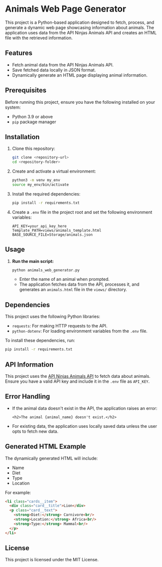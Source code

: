 # Animals Web Page Generator

This project is a Python-based application designed to fetch, process, and generate a dynamic web page showcasing information about animals. The application uses data from the API Ninjas Animals API and creates an HTML file with the retrieved information.

## Features

- Fetch animal data from the API Ninjas Animals API.
- Save fetched data locally in JSON format.
- Dynamically generate an HTML page displaying animal information.

## Prerequisites

Before running this project, ensure you have the following installed on your system:

- Python 3.9 or above
- `pip` package manager

## Installation

1. Clone this repository:

   ```bash
   git clone <repository-url>
   cd <repository-folder>
   ```

2. Create and activate a virtual environment:

   ```bash
   python3 -m venv my_env
   source my_env/bin/activate
   ```

3. Install the required dependencies:

   ```bash
   pip install -r requirements.txt
   ```

4. Create a `.env` file in the project root and set the following environment variables:

   ```env
   API_KEY=your_api_key_here
   Template_PATH=views/animals_template.html
   BASE_SOURCE_FILE=Storage/animals.json
   ```

## Usage

1. **Run the main script:**

   ```bash
   python animals_web_generator.py
   ```

    - Enter the name of an animal when prompted.
    - The application fetches data from the API, processes it, and generates an `animals.html` file in the `views/` directory.


## Dependencies

This project uses the following Python libraries:

- `requests`: For making HTTP requests to the API.
- `python-dotenv`: For loading environment variables from the `.env` file.

To install these dependencies, run:

```bash
pip install -r requirements.txt
```

## API Information

This project uses the [API Ninjas Animals API](https://api-ninjas.com/api/animals) to fetch data about animals. Ensure you have a valid API key and include it in the `.env` file as `API_KEY`.

## Error Handling

- If the animal data doesn't exist in the API, the application raises an error:

  ```
  <h2>The animal {animal_name} doesn't exist.</h2>
  ```
- For existing data, the application uses locally saved data unless the user opts to fetch new data.

## Generated HTML Example

The dynamically generated HTML will include:

- Name
- Diet
- Type
- Location

For example:

```html
<li class="cards__item">
  <div class="card__title">Lion</div>
  <p class="card__text">
    <strong>Diet:</strong> Carnivore<br/>
    <strong>Location:</strong> Africa<br/>
    <strong>Type:</strong> Mammal<br/>
  </p>
</li>
```

## License

This project is licensed under the MIT License.

